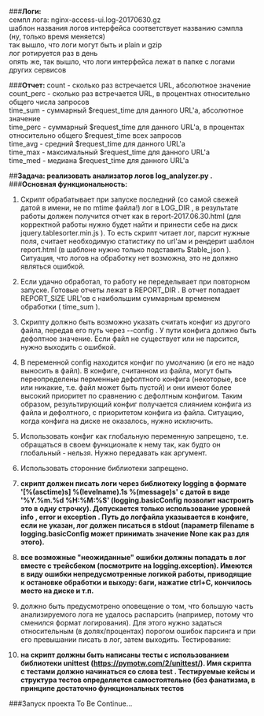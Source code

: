 ###**Логи:**  
семпл лога: nginx-access-ui.log-20170630.gz  
шаблон названия логов интерфейса соответствует названию сэмпла (ну, только время меняется)  
так вышло, что логи могут быть и plain и gzip  
лог ротируется раз в день  
опять же, так вышло, что логи интерфейса лежат в папке с логами других сервисов  


###**Отчет:**
count - сколько раз встречается URL, абсолютное значение  
count_perc - сколько раз встречается URL, в процентнах относительно общего числа запросов  
time_sum - суммарный $request_time для данного URL'а, абсолютное значение  
time_perc - суммарный $request_time для данного URL'а, в процентах относительно общего $request_time всех запросов  
time_avg - средний $request_time для данного URL'а  
time_max - максимальный $request_time для данного URL'а  
time_med - медиана $request_time для данного URL'а  


##**Задача: реализовать анализатор логов log_analyzer.py .**
###**Основная функциональность:**
1. Скрипт обрабатывает при запуске последний (со самой свежей датой в имени, не по mtime файла!) лог в LOG_DIR , в
результате работы должен получится отчет как в report-2017.06.30.html (для корректной работы нужно будет найти и
принести себе на диск jquery.tablesorter.min.js ). То есть скрипт читает лог, парсит нужные поля, считает необходимую
статистику по url'ам и рендерит шаблон report.html (в шаблоне нужно только подставить $table_json ). Ситуация, что
логов на обработку нет возможна, это не должно являться ошибкой.
2. Если удачно обработал, то работу не переделывает при повторном запуске. Готовые отчеты лежат в REPORT_DIR . В отчет
попадает REPORT_SIZE URL'ов с наибольшим суммарным временем обработки ( time_sum ).
3. Скрипту должно быть возможно указать считать конфиг из другого файла, передав его путь через --config . У пути
конфига должно быть дефолтное значение. Если файл не существует или не парсится, нужно выходить с ошибкой.
4. В переменной config находится конфиг по умолчанию (и его не надо выносить в файл). В конфиге, считанном из файла,
могут быть переопределены перменные дефолтного конфига (некоторые, все или никакие, т.е. файл может быть пустой) и
они имеют более высокий приоритет по сравнению с дефолтным конфигом. Таким образом, результирующий конфиг
получается слиянием конфига из файла и дефолтного, с приоритетом конфига из файла. Ситуацию, когда конфига на
диске не оказалось, нужно исключить.
5. Использовать конфиг как глобальную переменную запрещено, т.е. обращаться в своем функционале к нему так, как будто
он глобальный - нельзя. Нужно передавать как аргумент.
6. Использовать сторонние библиотеки запрещено.
7. **скрипт должен писать логи через библиотеку logging в формате '[%(asctime)s] %(levelname).1s %(message)s' c датой в
виде '%Y.%m.%d %H:%M:%S' (logging.basicConfig позволит настроить это в одну строчку). Допускается только
использование уровней info , error и exception . Путь до логфайла указывается в конфиге, если не указан, лог должен
писаться в stdout (параметр filename в logging.basicConfig может принимать значение None как раз для этого).**

8. **все возможные "неожиданные" ошибки должны попадать в лог вместе с трейсбеком (посмотрите на logging.exception).
Имеются в виду ошибки непредусмотренные логикой работы, приводящие к остановке обработки и выходу: баги, нажатие
ctrl+C, кончилось место на диске и т.п.**

9. должно быть предусмотрено оповещение о том, что большую часть анализируемого лога не удалось распарсить
(например, потому что сменился формат логирования). Для этого нужно задаться относительным (в долях/процентах)
порогом ошибок парсинга и при его превышании писать в лог, затем выходить.
Тестирование:
10. **на скрипт должны быть написаны тесты с использованием библиотеки unittest (https://pymotw.com/2/unittest/). Имя
скрипта с тестами должно начинаться со слова test . Тестируемые кейсы и структура тестов определяется
самостоятельно (без фанатизма, в принципе достаточно функциональных тестов**


###Запуск проекта
To Be Continue...